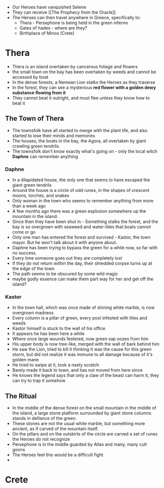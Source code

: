 - Our Heroes have vanquished Selene
- They can receive [[The Prophecy from the Oracle]] 
- The Heroes can then travel anywhere in Greece, specifically to:
	- Thera - Persephone is being held in the green inferno
	- Gates of hades - where are they?
	- Birthplace of Minos (Crete)

# Thera

- Thera is an island overtaken by cancerous foliage and flowers
- the small town on the bay has been overtaken by weeds and cannot be accessed by boat 
- In the dense forests, a Nemean Lion stalks the Heroes as they traverse
- In the forest, they can see a mysterious **red flower with a golden dewy substance flowing from it**
- They cannot beat it outright, and must flee unless they know how to beat it

## The Town of Thera
- The townsfolk have all started to merge with the plant life, and also started to lose their minds and memories
- The houses, the boats in the bay, the Agora, all overtaken by giant crawling green tendrils.
- The townsfolk don't know exactly what's going on - only the local witch **Daphne** can remember anything
### Daphne
- In a dilapidated house, the only one that seems to have escaped the giant green tendrils
- Around the house is a circle of odd runes, in the shapes of crescent moons, torches, and snakes
- Only woman in the town who seems to remember anything from more than a week ago 
- A few months ago there was a green explosion somewhere up the mountain in the island.
- Since then they have been shut in - Something stalks the forest, and the bay is so overgrown with seaweed and water-lilies  that boats cannot come or go
- Only one man has entered the forest and survived - Kastor, the town mayor. But he won't talk about it with anyone about.
- Daphne has been trying to bypass the green for a while now, so far with no success. 
- Every time someone goes out they are completely lost
- If they do not return within the day, their shredded corpse turns up at the edge of the town
- The path seems to be obscured by some wild magic
-  maybe godly essence can make them part way for her and get off the island?
### Kastor
- In the town hall, which was once made of shining white marble, is now overgrown madness
- Every column is a pillar of green, every pool infested with lilies and weeds
- Kastor himself is stuck to the wall of his office
- It appears he has been here a while
- Where once large wounds festered, now green sap oozes from him
- His upper body is now tree-like, merged with the wall of bark behind him
- He saw the Lion, tried to kill it thinking it was the cause for this green storm, but did not realize it was immune to all damage because of it's golden mane
- He tried to swipe at it, took a nasty scratch
- Barely made it back to town, and has not moved from here since
- He knows the legend says that only a claw of the beast can harm it, they can try to trap it somehow

## The Ritual

- In the middle of the dense forest on the small mountain in the middle of the island, a large stone platform surrounded by giant stone columns stands in defiance of the green.
- These stones are not the usual white marble, but something more ancient, as if carved of the mountain itself.
- On the pillars and on the outskirts of the circle are carved a set of runes the Heroes do not recognize
- Persephone is in the middle guarded by Atlas and many, many cult goons
- The Heroes feel this would be a difficult fight
- 
# Crete

